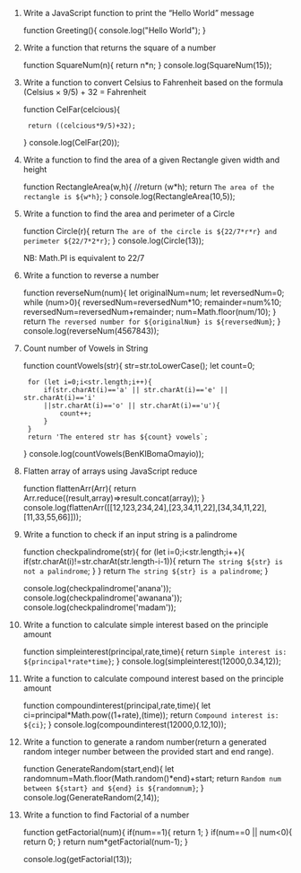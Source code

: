 1. Write a JavaScript function to print the “Hello World” message

	function Greeting(){
		console.log("Hello World");
	}

2. Write a function that returns the square of a number

	function SquareNum(n){
		return n*n;
	}
	console.log(SquareNum(15));

3. Write a function to convert Celsius to Fahrenheit based on the formula (Celsius × 9/5) + 32 = Fahrenheit

	function CelFar(celcious){

		return ((celcious*9/5)+32);
	}
	console.log(CelFar(20));

4. Write a function to find the area of a given Rectangle given width and height

	function RectangleArea(w,h){
		//return (w*h);
		return `The area of the rectangle is ${w*h}`;
	}
	console.log(RectangleArea(10,5));

5. Write a function to find the area and perimeter of a Circle

	function Circle(r){
		return `The are of the circle is ${22/7*r*r} and perimeter ${22/7*2*r}`;
	}
	console.log(Circle(13));

	NB: Math.PI is equivalent to 22/7


6. Write a function to reverse a number

	function reverseNum(num){
		let originalNum=num;
		let reversedNum=0;
		while (num>0){
			reversedNum=reversedNum*10;
			remainder=num%10;
			reversedNum=reversedNum+remainder;
			num=Math.floor(num/10);
		}
		return `The reversed number for ${originalNum} is ${reversedNum}`;
	}
	console.log(reverseNum(4567843));


7. Count number of Vowels in String

	function countVowels(str){
		str=str.toLowerCase();
		let count=0;

		for (let i=0;i<str.length;i++){
			if(str.charAt(i)=='a' || str.charAt(i)=='e' || str.charAt(i)=='i'
			||str.charAt(i)=='o' || str.charAt(i)=='u'){
				count++;
			}
		}
		return 'The entered str has ${count} vowels`;
	}
	console.log(countVowels(BenKIBomaOmayio));

8. Flatten array of arrays using JavaScript reduce


	function flattenArr(Arr){
		return Arr.reduce((result,array)=>result.concat(array));
	}
	console.log(flattenArr([[12,123,234,24],[23,34,11,22],[34,34,11,22],[11,33,55,66]]));


9. Write a function to check if an input string is a palindrome

	function checkpalindrome(str){
		for (let i=0;i<str.length;i++){
			if(str.charAt(i)!=str.charAt(str.length-i-1)){
				return `The string ${str} is not a palindrome`;
			}
		}
		return `The string ${str} is a palindrome`;
	}

	console.log(checkpalindrome('anana'));
	console.log(checkpalindrome('awanana'));
	console.log(checkpalindrome('madam'));

10. Write a function to calculate simple interest based on the principle amount

	function simpleinterest(principal,rate,time){
		return `Simple interest is: ${principal*rate*time}`;
	}
	console.log(simpleinterest(12000,0.34,12));

11. Write a function to calculate compound interest based on the principle amount

	function compoundinterest(principal,rate,time){
		let ci=principal*Math.pow((1+rate),(time));
		return `Compound interest is: ${ci}`;
	}
	console.log(compoundinterest(12000,0.12,10));

12. Write a function to generate a random number(return a generated random integer number between the provided start and end range).

	function GenerateRandom(start,end){
		let randomnum=Math.floor(Math.random()*end)+start;
		return `Random num between ${start} and ${end} is ${randomnum}`;
	}
	console.log(GenerateRandom(2,14));

13. Write a function to find Factorial of a number


	function getFactorial(num){
		if(num==1){
			return 1;
		}
		if(num==0 || num<0){
			return 0;
		}
		return num*getFactorial(num-1);
	}

	console.log(getFactorial(13));






